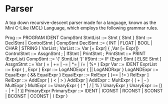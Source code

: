 # Parser
A top down recursive-descent parser made for a language, known as the Mini C-Like (MCL) Language, which employs the following grammar rules.

Prog ::= PROGRAM IDENT CompStmt
StmtList ::= Stmt { Stmt }
Stmt ::= DeclStmt | ControlStmt | CompStmt
DeclStmt ::= ( INT | FLOAT | BOOL | CHAR | STRING ) VarList ;
VarList ::= Var [= Expr] { ,Var [= Expr]}
ControlStmt ::= AssgnStmt ; | IfStmt | PrintStmt ;
PrintStmt ::= PRINT (ExprList)
CompStmt ::= ‘{‘ StmtList ‘}’
IfStmt ::= IF (Expr) Stmt [ ELSE Stmt ]
AssgnStmt ::= Var ( = | += | -= | *= | /= | %= ) Expr
Var ::= IDENT
ExprList ::= Expr { , Expr }
Expr ::= LogANDExpr { || LogANDRxpr }
LogANDExpr ::= EqualExpr { && EqualExpr }
EqualExpr ::= RelExpr [ (== | != ) RelExpr ]
RelExpr ::= AddExpr [ ( < | > ) AddExpr ]
AddExpr :: MultExpr { ( + | - ) MultExpr }
MultExpr ::= UnaryExpr { ( * | / | % ) UnaryExpr }
UnaryExpr ::= [( - | + | ! )] PrimaryExpr
PrimaryExpr ::= IDENT | ICONST | RCONST | SCONST | BCONST | CCONST | ( Expr )
